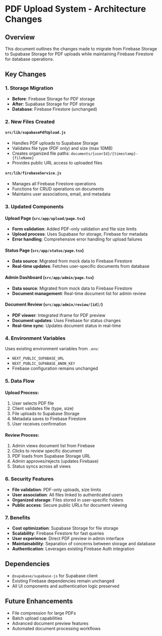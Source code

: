 # PDF Upload System - Architecture Changes

## Overview
This document outlines the changes made to migrate from Firebase Storage to Supabase Storage for PDF uploads while maintaining Firebase Firestore for database operations.

## Key Changes

### 1. Storage Migration
- **Before**: Firebase Storage for PDF storage
- **After**: Supabase Storage for PDF storage
- **Database**: Firebase Firestore (unchanged)

### 2. New Files Created

#### `src/lib/supabasePdfUpload.js`
- Handles PDF uploads to Supabase Storage
- Validates file type (PDF only) and size (max 10MB)
- Creates organized file paths: `documents/{userId}/{timestamp}-{fileName}`
- Provides public URL access to uploaded files

#### `src/lib/firebaseService.js`
- Manages all Firebase Firestore operations
- Functions for CRUD operations on documents
- Maintains user associations, email, and metadata

### 3. Updated Components

#### Upload Page (`src/app/upload/page.tsx`)
- **Form validation**: Added PDF-only validation and file size limits
- **Upload process**: Uses Supabase for storage, Firebase for metadata
- **Error handling**: Comprehensive error handling for upload failures

#### Status Page (`src/app/status/page.tsx`)
- **Data source**: Migrated from mock data to Firebase Firestore
- **Real-time updates**: Fetches user-specific documents from database

#### Admin Dashboard (`src/app/admin/page.tsx`)
- **Data source**: Migrated from mock data to Firebase Firestore
- **Document management**: Real-time document list for admin review

#### Document Review (`src/app/admin/review/[id]/`)
- **PDF viewer**: Integrated iframe for PDF preview
- **Document updates**: Uses Firebase for status changes
- **Real-time sync**: Updates document status in real-time

### 4. Environment Variables
Uses existing environment variables from `.env`:
- `NEXT_PUBLIC_SUPABASE_URL`
- `NEXT_PUBLIC_SUPABASE_ANON_KEY`
- Firebase configuration remains unchanged

### 5. Data Flow

#### Upload Process:
1. User selects PDF file
2. Client validates file (type, size)
3. File uploads to Supabase Storage
4. Metadata saves to Firebase Firestore
5. User receives confirmation

#### Review Process:
1. Admin views document list from Firebase
2. Clicks to review specific document
3. PDF loads from Supabase Storage URL
4. Admin approves/rejects (updates Firebase)
5. Status syncs across all views

### 6. Security Features
- **File validation**: PDF-only uploads, size limits
- **User association**: All files linked to authenticated users
- **Organized storage**: Files stored in user-specific folders
- **Public access**: Secure public URLs for document viewing

### 7. Benefits
- **Cost optimization**: Supabase Storage for file storage
- **Scalability**: Firebase Firestore for fast queries
- **User experience**: Direct PDF preview in admin interface
- **Maintainability**: Separation of concerns between storage and database
- **Authentication**: Leverages existing Firebase Auth integration

## Dependencies
- `@supabase/supabase-js` for Supabase client
- Existing Firebase dependencies remain unchanged
- All UI components and authentication logic preserved

## Future Enhancements
- File compression for large PDFs
- Batch upload capabilities
- Advanced document preview features
- Automated document processing workflows
